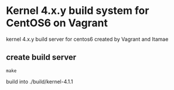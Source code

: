 # Kernel 4.x.y build system for CentOS6 on Vagrant

kernel 4.x.y build server for centos6 created by Vagrant and Itamae

## create build server
```
make
```

build into ./build/kernel-4.1.1
